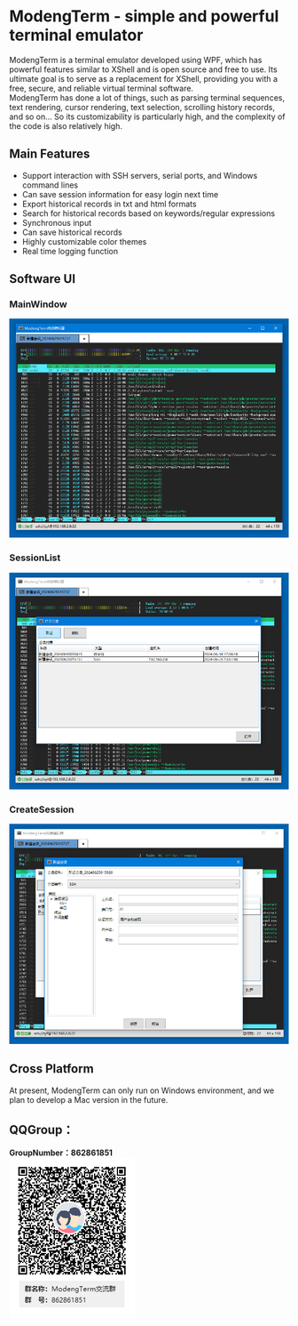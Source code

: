 # ModengTerm - simple and powerful terminal emulator

ModengTerm is a terminal emulator developed using WPF, which has powerful features similar to XShell and is open source and free to use. Its ultimate goal is to serve as a replacement for XShell, providing you with a free, secure, and reliable virtual terminal software.  
ModengTerm has done a lot of things, such as parsing terminal sequences, text rendering, cursor rendering, text selection, scrolling history records, and so on... So its customizability is particularly high, and the complexity of the code is also relatively high.

## Main Features
- Support interaction with SSH servers, serial ports, and Windows command lines
- Can save session information for easy login next time
- Export historical records in txt and html formats
- Search for historical records based on keywords/regular expressions
- Synchronous input
- Can save historical records
- Highly customizable color themes
- Real time logging function


## Software UI

### MainWindow
![Image](images/main_window.PNG)  

### SessionList
![Image](images/session_list.PNG)  

### CreateSession
![Image](images/create_session.PNG)  

## Cross Platform
At present, ModengTerm can only run on Windows environment, and we plan to develop a Mac version in the future.  

## QQGroup：
**GroupNumber：862861851**  
![Image](images/QQGroup.png)  
